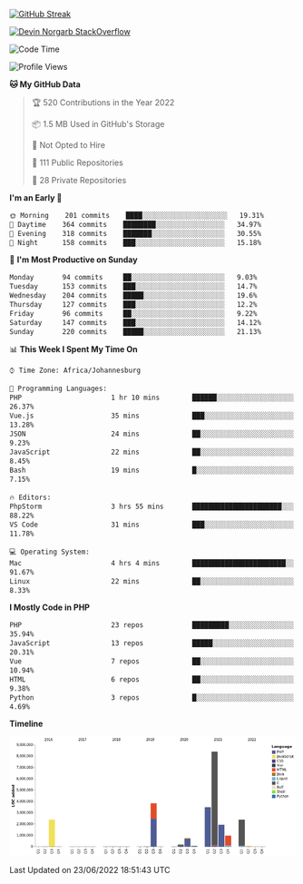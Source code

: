 
[![GitHub Streak](http://github-readme-streak-stats.herokuapp.com?user=DevinNorgarb&date_format=M%20j%5B%2C%20Y%5D)](https://git.io/streak-stats)


[![Devin Norgarb StackOverflow](https://github-readme-stackoverflow.vercel.app/?userID=4993755)](https://stackoverflow.com/users/4993755/devin-norgarb)

<!--START_SECTION:waka-->
![Code Time](http://img.shields.io/badge/Code%20Time-0%20secs-blue)

![Profile Views](http://img.shields.io/badge/Profile%20Views-2-blue)

**🐱 My GitHub Data** 

> 🏆 520 Contributions in the Year 2022
 > 
> 📦 1.5 MB Used in GitHub's Storage 
 > 
> 🚫 Not Opted to Hire
 > 
> 📜 111 Public Repositories 
 > 
> 🔑 28 Private Repositories  
 > 
**I'm an Early 🐤** 

```text
🌞 Morning    201 commits    ████░░░░░░░░░░░░░░░░░░░░░   19.31% 
🌆 Daytime    364 commits    ████████░░░░░░░░░░░░░░░░░   34.97% 
🌃 Evening    318 commits    ███████░░░░░░░░░░░░░░░░░░   30.55% 
🌙 Night      158 commits    ███░░░░░░░░░░░░░░░░░░░░░░   15.18%

```
📅 **I'm Most Productive on Sunday** 

```text
Monday       94 commits     ██░░░░░░░░░░░░░░░░░░░░░░░   9.03% 
Tuesday      153 commits    ███░░░░░░░░░░░░░░░░░░░░░░   14.7% 
Wednesday    204 commits    █████░░░░░░░░░░░░░░░░░░░░   19.6% 
Thursday     127 commits    ███░░░░░░░░░░░░░░░░░░░░░░   12.2% 
Friday       96 commits     ██░░░░░░░░░░░░░░░░░░░░░░░   9.22% 
Saturday     147 commits    ███░░░░░░░░░░░░░░░░░░░░░░   14.12% 
Sunday       220 commits    █████░░░░░░░░░░░░░░░░░░░░   21.13%

```


📊 **This Week I Spent My Time On** 

```text
⌚︎ Time Zone: Africa/Johannesburg

💬 Programming Languages: 
PHP                      1 hr 10 mins        ██████░░░░░░░░░░░░░░░░░░░   26.37% 
Vue.js                   35 mins             ███░░░░░░░░░░░░░░░░░░░░░░   13.28% 
JSON                     24 mins             ██░░░░░░░░░░░░░░░░░░░░░░░   9.23% 
JavaScript               22 mins             ██░░░░░░░░░░░░░░░░░░░░░░░   8.45% 
Bash                     19 mins             █░░░░░░░░░░░░░░░░░░░░░░░░   7.15%

🔥 Editors: 
PhpStorm                 3 hrs 55 mins       ██████████████████████░░░   88.22% 
VS Code                  31 mins             ███░░░░░░░░░░░░░░░░░░░░░░   11.78%

💻 Operating System: 
Mac                      4 hrs 4 mins        ███████████████████████░░   91.67% 
Linux                    22 mins             ██░░░░░░░░░░░░░░░░░░░░░░░   8.33%

```

**I Mostly Code in PHP** 

```text
PHP                      23 repos            █████████░░░░░░░░░░░░░░░░   35.94% 
JavaScript               13 repos            █████░░░░░░░░░░░░░░░░░░░░   20.31% 
Vue                      7 repos             ██░░░░░░░░░░░░░░░░░░░░░░░   10.94% 
HTML                     6 repos             ██░░░░░░░░░░░░░░░░░░░░░░░   9.38% 
Python                   3 repos             █░░░░░░░░░░░░░░░░░░░░░░░░   4.69%

```


**Timeline**

![Chart not found](https://raw.githubusercontent.com/DevinNorgarb/DevinNorgarb/main/charts/bar_graph.png) 


 Last Updated on 23/06/2022 18:51:43 UTC
<!--END_SECTION:waka-->

